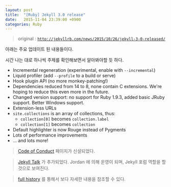 ```yaml
---
layout: post
title:  "[Ruby] Jekyll 3.0 release"
date:   2015-11-04 23:39:00 +0900
categories: Ruby
---
```


> original : [`http://jekyllrb.com/news/2015/10/26/jekyll-3-0-released/`](http://jekyllrb.com/news/2015/10/26/jekyll-3-0-released/)

아래는 주요 업데이트 된 내용들이다.

시간 나는 대로 하나씩 주제를 확인해보면서 알아봐야할 듯 하다.

- Incremental regeneration (experimental, enable with `--incremental`)
- Liquid profiler (add `--profile` to a build or serve)
- Hook plugin API (no more monkey-patching!)
- Dependencies reduced from 14 to 8, none contain C extensions. We're hoping to reduce this even more in the future.
- Changed version support: no support for Ruby 1.9.3, added basic JRuby support. Better Windows support.
- Extension-less URLs
- `site.collections` is an array of collections, thus:
    - `collection[0]` becomes `collection.label`
    - `collection[1]` becomes `collection`
- Default highlighter is now Rouge instead of Pygments
- Lots of performance improvements
- ... and lots more!

> [Code of Conduct] 페이지가 신설되었다.

> [Jekyll Talk] 가 추가되었다. 
 Jordan 에 의해 운영이 되며, Jekyll 포럼 역할을 할 것으로 보여진다.

> [full history] 를 통해서 보다 자세한 내용을 참조할 수 있다.


[Code of Conduct]: https://github.com/jekyll/jekyll/blob/master/CONDUCT.md
[Jekyll Talk]: https://talk.jekyllrb.com
[full history]: http://jekyllrb-ko.github.io/docs/history/#v3-0-0